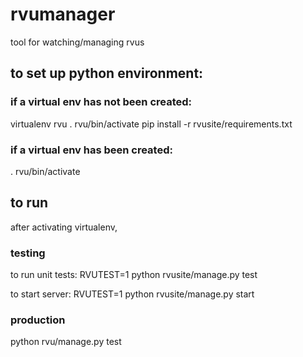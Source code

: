 # rvumanager
tool for watching/managing rvus


## to set up python environment:

### if a virtual env has not been created:

virtualenv rvu
. rvu/bin/activate
pip install -r rvusite/requirements.txt

### if a virtual env has been created:

. rvu/bin/activate


## to run

after activating virtualenv,

### testing

to run unit tests:
RVUTEST=1 python rvusite/manage.py test

to start server:
RVUTEST=1 python rvusite/manage.py start

### production

python rvu/manage.py test
